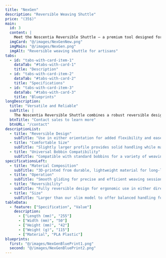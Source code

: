 ```yaml
---
title: "NexGen"
description: "Reversible Weaving Shuttle"
price: "(35$)"
main:
  id: 3
  content: |
    Meet the Noscentia Reversible Shuttle – a premium tool designed for smooth and precise weaving. Its reversible design provides flexibility for artisans, and while slightly larger than our slim model, it ensures excellent control and quality.
  imgCard: "@/images/NexGenNew.png"
  imgMain: "@/images/NexGen.png"
  imgAlt: "Reversible weaving shuttle for artisans"
tabs:
  - id: "tabs-with-card-item-1"
    dataTab: "#tabs-with-card-1"
    title: "Description"
  - id: "tabs-with-card-item-2"
    dataTab: "#tabs-with-card-2"
    title: "Specifications"
  - id: "tabs-with-card-item-3"
    dataTab: "#tabs-with-card-3"
    title: "Blueprints"
longDescription:
  title: "Versatile and Reliable"
  subTitle: |
    The Noscentia Reversible Shuttle combines a robust reversible design with smooth operation, offering precision and comfort for artisans. Slightly larger than our slim model, it is perfect for projects requiring flexible handling and durability.
  btnTitle: "Contact sales to learn more"
  btnURL: "/contact"
descriptionList:
  - title: "Reversible Design"
    subTitle: "Use in either orientation for added flexibility and ease of handling."
  - title: "Comfortable Size"
    subTitle: "Slightly larger profile provides solid handling while maintaining smooth operation."
  - title: "Universal Bobbin Compatibility"
    subTitle: "Compatible with standard bobbins for a variety of weaving projects."
specificationsLeft:
  - title: "Material Composition"
    subTitle: "3D-printed from durable, lightweight material for long-lasting use."
  - title: "Operation"
    subTitle: "Smooth gliding for precise and efficient weaving sessions."
  - title: "Reversibility"
    subTitle: "Fully reversible design for ergonomic use in either direction."
  - title: "Size"
    subTitle: "Larger than our slim model to offer balanced handling for different weaving styles."
tableData:
  - feature: ["Specification", "Value"]
    description:
      - ["Length (mm)", "255"]
      - ["Width (mm)", "50"]
      - ["Height (mm)", "42"]
      - ["Weight (g)", "115"]
      - ["Material", "PLA Plastic"]
blueprints:
  first: "@/images/NexGenBluePrint1.png"
  second: "@/images/NexGenBluePrint2.png"  
---
```


